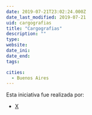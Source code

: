 ```yaml
---
date: 2019-07-21T23:02:24.000Z
date_last_modified: 2019-07-21
uid: cargografias
title: "Cargografias"
description: ""
type: 
website: 
date_ini: 
date_end: 
tags:

cities: 
  - Buenos Aires
---
```


Esta iniciativa fue realizada por:

- [X](/organizaciones/iniciativa)
